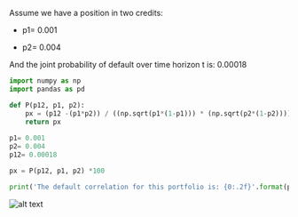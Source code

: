 Assume we have a position in two credits:

* p1= 0.001

* p2= 0.004

And the joint probability of default over time horizon t is: 0.00018


```python
import numpy as np
import pandas as pd

def P(p12, p1, p2):
    px = (p12 -(p1*p2)) / ((np.sqrt(p1*(1-p1))) * (np.sqrt(p2*(1-p2))))
    return px
    
p1= 0.001
p2= 0.004
p12= 0.00018

px = P(p12, p1, p2) *100

print('The default correlation for this portfolio is: {0:.2f}'.format(px),'%')
```

![alt text](https://www.zupimages.net/up/22/05/jn9g.png)
